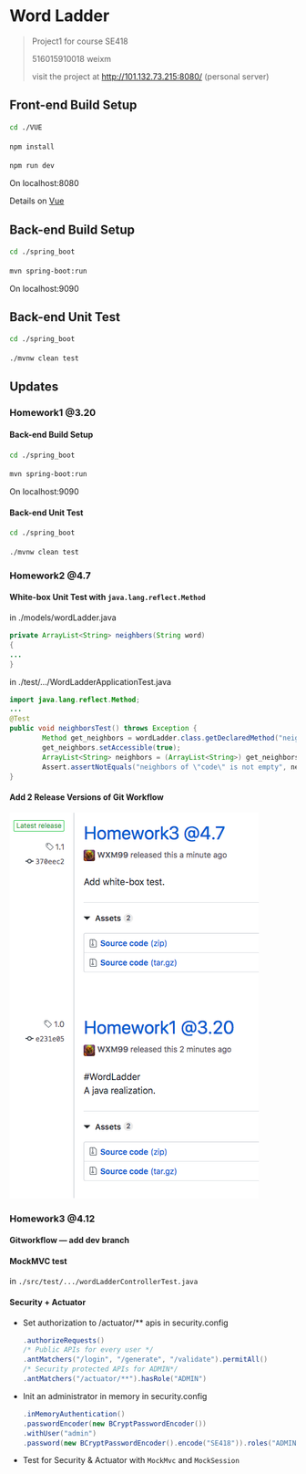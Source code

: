 # Word Ladder

> Project1 for course SE418
>
> 516015910018 weixm
>
> visit the project at http://101.132.73.215:8080/ (personal server) 

## Front-end Build Setup

``` bash
cd ./VUE

npm install

npm run dev
```

On localhost:8080

Details on [Vue](./VUE/README.md)

## Back-end Build Setup

```bash
cd ./spring_boot

mvn spring-boot:run
```

On localhost:9090

## Back-end Unit Test

```bash
cd ./spring_boot

./mvnw clean test
```

## Updates

### Homework1 @3.20

#### Back-end Build Setup

```bash
cd ./spring_boot

mvn spring-boot:run
```

On localhost:9090

#### Back-end Unit Test

```bash
cd ./spring_boot

./mvnw clean test
```

### Homework2 @4.7

#### White-box Unit Test with ```java.lang.reflect.Method```

in ./models/wordLadder.java

```java
private ArrayList<String> neighbers(String word)
{
...  
}
```

in ./test/…/WordLadderApplicationTest.java

```java
import java.lang.reflect.Method;
...
@Test
public void neighborsTest() throws Exception {
		Method get_neighbors = wordLadder.class.getDeclaredMethod("neighbers", String.class);
		get_neighbors.setAccessible(true);
		ArrayList<String> neighbors = (ArrayList<String>) get_neighbors.invoke(this.ladder, "code");
		Assert.assertNotEquals("neighbors of \"code\" is not empty", neighbors.size(), 0);
}
```

#### Add 2 Release Versions of Git Workflow

![image-20190407214528887](./README.assets/image-20190407214528887.png)

### Homework3 @4.12

#### Gitworkflow — add dev branch

#### MockMVC test

in ```./src/test/.../wordLadderControllerTest.java```

#### Security + Actuator

- Set authorization to /actuator/** apis in security.config

  ```java
  .authorizeRequests()
  /* Public APIs for every user */
  .antMatchers("/login", "/generate", "/validate").permitAll()
  /* Security protected APIs for ADMIN*/
  .antMatchers("/actuator/**").hasRole("ADMIN")
  ```

- Init  an administrator in memory  in security.config

  ```java
  .inMemoryAuthentication()
  .passwordEncoder(new BCryptPasswordEncoder())
  .withUser("admin")
  .password(new BCryptPasswordEncoder().encode("SE418")).roles("ADMIN");
  ```

- Test for Security & Actuator with ```MockMvc``` and ```MockSession``` 